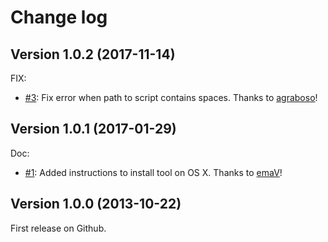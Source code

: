 Change log
==========

## Version 1.0.2 (2017-11-14)

FIX:

  - [#3](https://github.com/geoffroy-aubry/awk-csv-parser/pull/3): Fix error when path to script contains spaces. Thanks to [agraboso](https://github.com/agraboso)!

## Version 1.0.1 (2017-01-29)

Doc:

  - [#1](https://github.com/geoffroy-aubry/awk-csv-parser/pull/1): Added instructions to install tool on OS X. Thanks to [emaV](https://github.com/emaV)!

## Version 1.0.0 (2013-10-22)

First release on Github.

